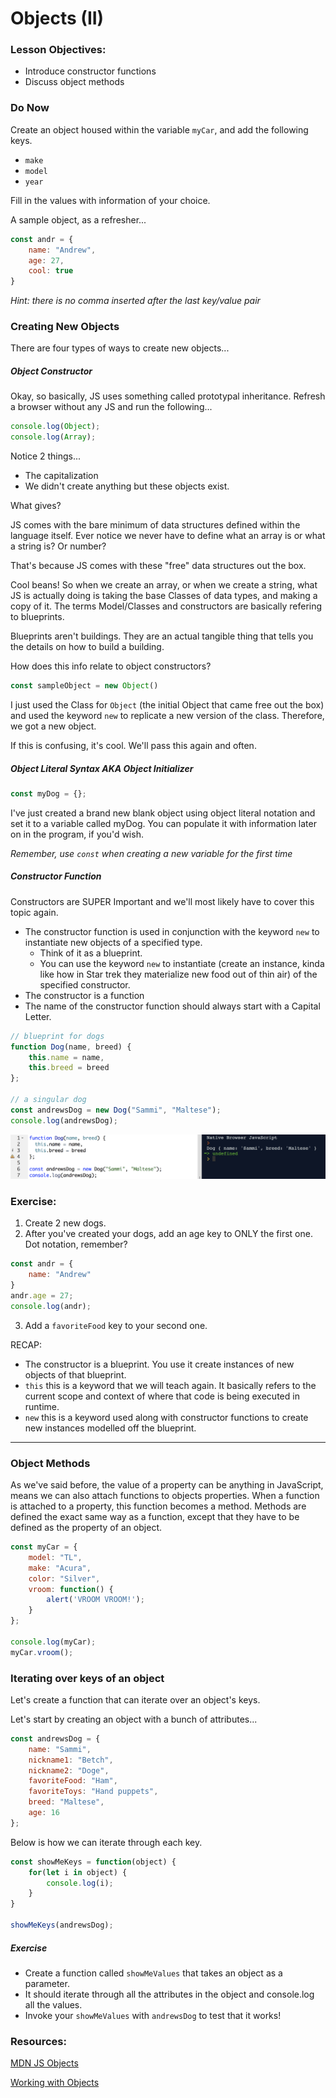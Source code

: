 # Objects (II)

### Lesson Objectives:
- Introduce constructor functions
- Discuss object methods

### Do Now

Create an object housed within the variable `myCar`, and add the following keys.

- `make`
- `model`
- `year`

Fill in the values with information of your choice.

A sample object, as a refresher...

```js
const andr = {
	name: "Andrew",
	age: 27,
	cool: true
}
```

*Hint: there is no comma inserted after the last key/value pair*

### Creating New Objects

There are four types of ways to create new objects...

##### Object Constructor

Okay, so basically, JS uses something called prototypal inheritance. Refresh a browser without any JS and run the following...

```js
console.log(Object);
console.log(Array);
```

Notice 2 things...
- The capitalization
- We didn't create anything but these objects exist.

What gives?

JS comes with the bare minimum of data structures defined within the language itself. Ever notice we never have to define what an array is or what a string is?  Or number?

That's because JS comes with these "free" data structures out the box.

Cool beans!  So when we create an array, or when we create a string, what JS is actually doing is taking the base Classes of data types, and making a copy of it. The terms Model/Classes and constructors are basically refering to blueprints.

Blueprints aren't buildings. They are an actual tangible thing that tells you the details on how to build a building.

How does this info relate to object constructors?

```js
const sampleObject = new Object()
```

I just used the Class for `Object` (the initial Object that came free out the box) and used the keyword `new` to replicate a new version of the class. Therefore, we got a new object.

If this is confusing, it's cool. We'll pass this again and often.

##### Object Literal Syntax AKA Object Initializer

```js
const myDog = {};
```

I've just created a brand new blank object using object literal notation and set it to a variable called myDog.  You can populate it with information later on in the program, if you'd wish.

*Remember, use `const` when creating a new variable for the first time*

##### Constructor Function

Constructors are SUPER Important and we'll most likely have to cover this topic again.

- The constructor function is used in conjunction with the keyword `new` to instantiate new objects of a specified type.
	- Think of it as a blueprint.
	- You can use the keyword `new` to instantiate (create an instance, kinda like how in Star trek they materialize new food out of thin air) of the specified constructor.
- The constructor is a function
- The name of the constructor function should always start with a Capital Letter.

```js
// blueprint for dogs
function Dog(name, breed) {
	this.name = name,
	this.breed = breed
};

// a singular dog
const andrewsDog = new Dog("Sammi", "Maltese");
console.log(andrewsDog);
```

<img src="images/constructor.png">

### Exercise:

1. Create 2 new dogs.
2. After you've created your dogs, add an age key to ONLY the first one.  Dot notation, remember?

```js
const andr = {
	name: "Andrew"
}
andr.age = 27;
console.log(andr);
```

3. Add a `favoriteFood` key to your second one.

RECAP:
- The constructor is a blueprint. You use it create instances of new objects of that blueprint.
- `this` this is a keyword that we will teach again. It basically refers to the current scope and context of where that code is being executed in runtime.
- `new` this is a keyword used along with constructor functions to create new instances modelled off the blueprint.

---

### Object Methods
As we've said before, the value of a property can be anything in JavaScript, means we can also attach functions to objects properties. When a function is attached to a property, this function becomes a method. Methods are defined the exact same way as a function, except that they have to be defined as the property of an object.

```javascript
const myCar = {
	model: "TL",
	make: "Acura",
	color: "Silver",
	vroom: function() {
		alert('VROOM VROOM!');
	}
};

console.log(myCar);
myCar.vroom();
```

### Iterating over keys of an object
Let's create a function that can iterate over an object's keys.

Let's start by creating an object with a bunch of attributes...

```js
const andrewsDog = {
	name: "Sammi",
	nickname1: "Betch",
	nickname2: "Doge",
	favoriteFood: "Ham",
	favoriteToys: "Hand puppets",
	breed: "Maltese",
	age: 16
};
```

Below is how we can iterate through each key.

```js
const showMeKeys = function(object) {
	for(let i in object) {
		console.log(i);
	}
}

showMeKeys(andrewsDog);
```

##### Exercise
- Create a function called `showMeValues` that takes an object as a parameter.
- It should iterate through all the attributes in the object and console.log all the values.
- Invoke your `showMeValues` with `andrewsDog` to test that it works!

### Resources:
[MDN JS Objects](https://developer.mozilla.org/en-US/docs/Web/JavaScript/Reference/Global_Objects/Object)

[Working with Objects](https://developer.mozilla.org/en-US/docs/Web/JavaScript/Guide/Working_with_Objects)